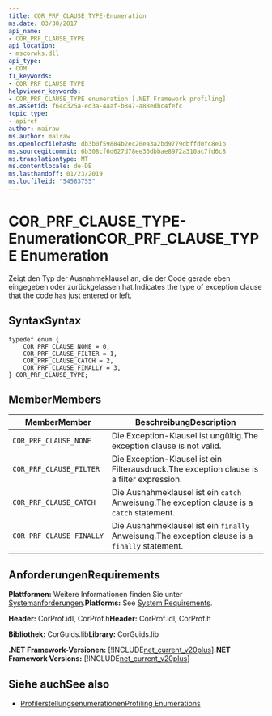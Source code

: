 ```yaml
---
title: COR_PRF_CLAUSE_TYPE-Enumeration
ms.date: 03/30/2017
api_name:
- COR_PRF_CLAUSE_TYPE
api_location:
- mscorwks.dll
api_type:
- COM
f1_keywords:
- COR_PRF_CLAUSE_TYPE
helpviewer_keywords:
- COR_PRF_CLAUSE_TYPE enumeration [.NET Framework profiling]
ms.assetid: f64c325a-ed3a-4aaf-b847-a88edbc4fefc
topic_type:
- apiref
author: mairaw
ms.author: mairaw
ms.openlocfilehash: db3b0f59884b2ec20ea3a2bd9779dbffd0fc8e1b
ms.sourcegitcommit: 6b308cf6d627d78ee36dbbae8972a310ac7fd6c8
ms.translationtype: MT
ms.contentlocale: de-DE
ms.lasthandoff: 01/23/2019
ms.locfileid: "54583755"
---
```

# <a name="corprfclausetype-enumeration"></a><span data-ttu-id="155e7-102">COR_PRF_CLAUSE_TYPE-Enumeration</span><span class="sxs-lookup"><span data-stu-id="155e7-102">COR_PRF_CLAUSE_TYPE Enumeration</span></span>
<span data-ttu-id="155e7-103">Zeigt den Typ der Ausnahmeklausel an, die der Code gerade eben eingegeben oder zurückgelassen hat.</span><span class="sxs-lookup"><span data-stu-id="155e7-103">Indicates the type of exception clause that the code has just entered or left.</span></span>  
  
## <a name="syntax"></a><span data-ttu-id="155e7-104">Syntax</span><span class="sxs-lookup"><span data-stu-id="155e7-104">Syntax</span></span>  
  
```  
typedef enum {  
    COR_PRF_CLAUSE_NONE = 0,  
    COR_PRF_CLAUSE_FILTER = 1,  
    COR_PRF_CLAUSE_CATCH = 2,  
    COR_PRF_CLAUSE_FINALLY = 3,  
} COR_PRF_CLAUSE_TYPE;  
```  
  
## <a name="members"></a><span data-ttu-id="155e7-105">Member</span><span class="sxs-lookup"><span data-stu-id="155e7-105">Members</span></span>  
  
|<span data-ttu-id="155e7-106">Member</span><span class="sxs-lookup"><span data-stu-id="155e7-106">Member</span></span>|<span data-ttu-id="155e7-107">Beschreibung</span><span class="sxs-lookup"><span data-stu-id="155e7-107">Description</span></span>|  
|------------|-----------------|  
|`COR_PRF_CLAUSE_NONE`|<span data-ttu-id="155e7-108">Die Exception-Klausel ist ungültig.</span><span class="sxs-lookup"><span data-stu-id="155e7-108">The exception clause is not valid.</span></span>|  
|`COR_PRF_CLAUSE_FILTER`|<span data-ttu-id="155e7-109">Die Exception-Klausel ist ein Filterausdruck.</span><span class="sxs-lookup"><span data-stu-id="155e7-109">The exception clause is a filter expression.</span></span>|  
|`COR_PRF_CLAUSE_CATCH`|<span data-ttu-id="155e7-110">Die Ausnahmeklausel ist ein `catch` Anweisung.</span><span class="sxs-lookup"><span data-stu-id="155e7-110">The exception clause is a `catch` statement.</span></span>|  
|`COR_PRF_CLAUSE_FINALLY`|<span data-ttu-id="155e7-111">Die Ausnahmeklausel ist ein `finally` Anweisung.</span><span class="sxs-lookup"><span data-stu-id="155e7-111">The exception clause is a `finally` statement.</span></span>|  
  
## <a name="requirements"></a><span data-ttu-id="155e7-112">Anforderungen</span><span class="sxs-lookup"><span data-stu-id="155e7-112">Requirements</span></span>  
 <span data-ttu-id="155e7-113">**Plattformen:** Weitere Informationen finden Sie unter [Systemanforderungen](../../../../docs/framework/get-started/system-requirements.md).</span><span class="sxs-lookup"><span data-stu-id="155e7-113">**Platforms:** See [System Requirements](../../../../docs/framework/get-started/system-requirements.md).</span></span>  
  
 <span data-ttu-id="155e7-114">**Header:** CorProf.idl, CorProf.h</span><span class="sxs-lookup"><span data-stu-id="155e7-114">**Header:** CorProf.idl, CorProf.h</span></span>  
  
 <span data-ttu-id="155e7-115">**Bibliothek:** CorGuids.lib</span><span class="sxs-lookup"><span data-stu-id="155e7-115">**Library:** CorGuids.lib</span></span>  
  
 <span data-ttu-id="155e7-116">**.NET Framework-Versionen:** [!INCLUDE[net_current_v20plus](../../../../includes/net-current-v20plus-md.md)]</span><span class="sxs-lookup"><span data-stu-id="155e7-116">**.NET Framework Versions:** [!INCLUDE[net_current_v20plus](../../../../includes/net-current-v20plus-md.md)]</span></span>  
  
## <a name="see-also"></a><span data-ttu-id="155e7-117">Siehe auch</span><span class="sxs-lookup"><span data-stu-id="155e7-117">See also</span></span>
- [<span data-ttu-id="155e7-118">Profilerstellungsenumerationen</span><span class="sxs-lookup"><span data-stu-id="155e7-118">Profiling Enumerations</span></span>](../../../../docs/framework/unmanaged-api/profiling/profiling-enumerations.md)
